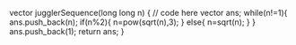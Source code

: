  vector<long long> jugglerSequence(long long n) {
        // code here
         vector<long long> ans;
        while(n!=1){
            ans.push_back(n);
            if(n%2){
                n=pow(sqrt(n),3);
            }
            else{
                n=sqrt(n);
            }
        }
        ans.push_back(1);
        return ans;
    }
